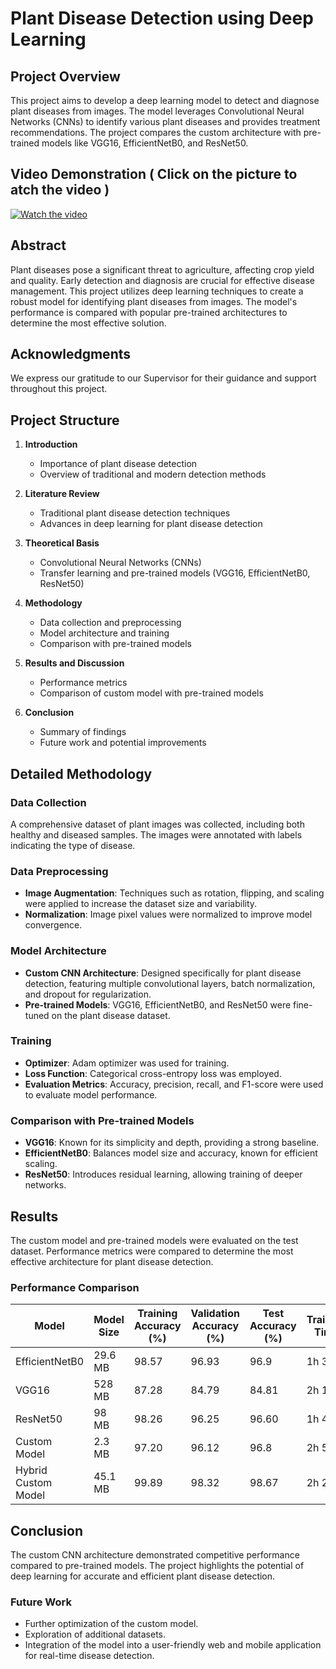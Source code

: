 # Plant Disease Detection using Deep Learning

## Project Overview
This project aims to develop a deep learning model to detect and diagnose plant diseases from images. The model leverages Convolutional Neural Networks (CNNs) to identify various plant diseases and provides treatment recommendations. The project compares the custom architecture with pre-trained models like VGG16, EfficientNetB0, and ResNet50.

## Video Demonstration ( Click on the picture to atch the video )
[![Watch the video](https://img.youtube.com/vi/DrzZybT_Fig/0.jpg)](https://www.youtube.com/watch?v=DrzZybT_Fig)

## Abstract
Plant diseases pose a significant threat to agriculture, affecting crop yield and quality. Early detection and diagnosis are crucial for effective disease management. This project utilizes deep learning techniques to create a robust model for identifying plant diseases from images. The model's performance is compared with popular pre-trained architectures to determine the most effective solution.

## Acknowledgments
We express our gratitude to our Supervisor for their guidance and support throughout this project.

## Project Structure
1. **Introduction**
   - Importance of plant disease detection
   - Overview of traditional and modern detection methods

2. **Literature Review**
   - Traditional plant disease detection techniques
   - Advances in deep learning for plant disease detection

3. **Theoretical Basis**
   - Convolutional Neural Networks (CNNs)
   - Transfer learning and pre-trained models (VGG16, EfficientNetB0, ResNet50)

4. **Methodology**
   - Data collection and preprocessing
   - Model architecture and training
   - Comparison with pre-trained models

5. **Results and Discussion**
   - Performance metrics
   - Comparison of custom model with pre-trained models

6. **Conclusion**
   - Summary of findings
   - Future work and potential improvements

## Detailed Methodology

### Data Collection
A comprehensive dataset of plant images was collected, including both healthy and diseased samples. The images were annotated with labels indicating the type of disease.

### Data Preprocessing
- **Image Augmentation**: Techniques such as rotation, flipping, and scaling were applied to increase the dataset size and variability.
- **Normalization**: Image pixel values were normalized to improve model convergence.

### Model Architecture
- **Custom CNN Architecture**: Designed specifically for plant disease detection, featuring multiple convolutional layers, batch normalization, and dropout for regularization.
- **Pre-trained Models**: VGG16, EfficientNetB0, and ResNet50 were fine-tuned on the plant disease dataset.

### Training
- **Optimizer**: Adam optimizer was used for training.
- **Loss Function**: Categorical cross-entropy loss was employed.
- **Evaluation Metrics**: Accuracy, precision, recall, and F1-score were used to evaluate model performance.

### Comparison with Pre-trained Models
- **VGG16**: Known for its simplicity and depth, providing a strong baseline.
- **EfficientNetB0**: Balances model size and accuracy, known for efficient scaling.
- **ResNet50**: Introduces residual learning, allowing training of deeper networks.

## Results
The custom model and pre-trained models were evaluated on the test dataset. Performance metrics were compared to determine the most effective architecture for plant disease detection.

### Performance Comparison
| Model                | Model Size | Training Accuracy (%) | Validation Accuracy (%) | Test Accuracy (%) | Training Time | Inference Time per Image |
|----------------------|------------|-----------------------|-------------------------|-------------------|---------------|--------------------------|
| EfficientNetB0       | 29.6 MB    | 98.57                 | 96.93                   | 96.9              | 1h 30m        | 0.06s                    |
| VGG16                | 528 MB     | 87.28                 | 84.79                   | 84.81             | 2h 15m        | 0.07s                    |
| ResNet50             | 98 MB      | 98.26                 | 96.25                   | 96.60             | 1h 45m        | 0.08s                    |
| Custom Model         | 2.3 MB     | 97.20                 | 96.12                   | 96.8              | 2h 5m         | 0.06s                    |
| Hybrid Custom Model  | 45.1 MB    | 99.89                 | 98.32                   | 98.67             | 2h 20m        | 0.06s                    |

## Conclusion
The custom CNN architecture demonstrated competitive performance compared to pre-trained models. The project highlights the potential of deep learning for accurate and efficient plant disease detection.

### Future Work
- Further optimization of the custom model.
- Exploration of additional datasets.
- Integration of the model into a user-friendly web and mobile application for real-time disease detection.
